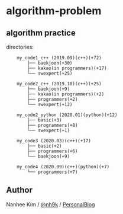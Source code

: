 # algorithm-problem

## algorithm practice  

directories:

		my_code1_c++ (2019.09)(c++)(+72)
            ├── baekjoon(+30)
            ├── kakao(in programmers)(+17)
            └── swexpert(+25)

		my_code2_c++ (2019.10)(c++)(+25)
            ├── baekjoon(+9)
            ├── kakao(in programmers)(+2)
            ├── programmers(+2)
            └── swexpert(+12)

		my_code2_python (2020.01)(python)(+12)
            ├── basic(+3)
            ├── programmers(+8)
            └── swexpert(+1)

		my_code3 (2020.03)(c++)(+17)
            ├── basic(+2)
            ├── programmers(+6)
            └── baekjoon(+9)

		my_code4 (2020.09)(c++)(python)(+7)
            └── programmers(+7)

## Author
Nanhee Kim / [@nh9k](https://github.com/nh9k) / [PersonalBlog](https://blog.naver.com/kimnanhee97)
